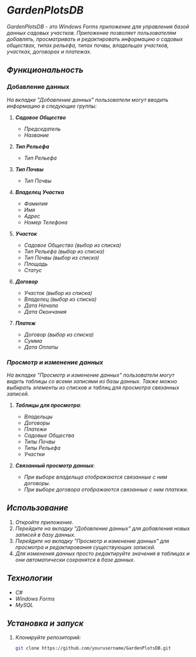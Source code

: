 # _GardenPlotsDB_

_GardenPlotsDB - это Windows Forms приложение для управления базой данных садовых участков. Приложение позволяет
пользователям добавлять, просматривать и редактировать информацию о садовых обществах, типах рельефа, типах почвы,
владельцах участков, участках, договорах и платежах._

## _Функциональность_

### Добавление данных

_На вкладке "Добавление данных" пользователи могут вводить информацию в следующие группы:_

1. **_Садовое Общество_**
    - _Председатель_
    - _Название_

2. **_Тип Рельефа_**
    - _Тип Рельефа_

3. **_Тип Почвы_**
    - _Тип Почвы_

4. **_Владелец Участка_**
    - _Фамилия_
    - _Имя_
    - _Адрес_
    - _Номер Телефона_

5. **_Участок_**
    - _Садовое Общество (выбор из списка)_
    - _Тип Рельефа (выбор из списка)_
    - _Тип Почвы (выбор из списка)_
    - _Площадь_
    - _Статус_

6. **_Договор_**
    - _Участок (выбор из списка)_
    - _Владелец (выбор из списка)_
    - _Дата Начала_
    - _Дата Окончания_

7. **_Платеж_**
    - _Договор (выбор из списка)_
    - _Сумма_
    - _Дата Оплаты_

### _Просмотр и изменение данных_

_На вкладке "Просмотр и изменение данных" пользователи могут видеть таблицы со всеми записями из базы данных. Также можно
выбирать элементы из списков и таблиц для просмотра связанных записей._

1. **_Таблицы для просмотра_**:
    - _Владельцы_
    - _Договоры_
    - _Платежи_
    - _Садовые Общества_
    - _Типы Почвы_
    - _Типы Рельефа_
    - _Участки_

2. **_Связанный просмотр данных_**:
    - _При выборе владельца отображаются связанные с ним договоры._
    - _При выборе договора отображаются связанные с ним платежи._

## _Использование_

1. _Откройте приложение._
2. _Перейдите на вкладку "Добавление данных" для добавления новых записей в базу данных._
3. _Перейдите на вкладку "Просмотр и изменение данных" для просмотра и редактирования существующих записей._
4. _Для изменения данных просто редактируйте значения в таблицах и они автоматически сохранятся в базе данных._

## _Технологии_

- _C#_
- _Windows Forms_
- _MySQL_

## _Установка и запуск_

1. _Клонируйте репозиторий:_
   ```bash
   git clone https://github.com/yourusername/GardenPlotsDB.git
